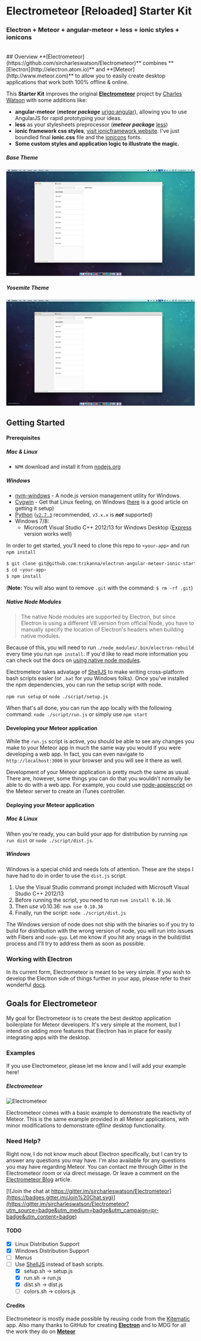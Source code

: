 # Electrometeor [Reloaded] Starter Kit

### Electron + Meteor + angular-meteor + less + ionic styles + ionicons

<br/>
## Overview
**[Electrometeor](https://github.com/sircharleswatson/Electrometeor)** combines **[Electron](http://electron.atom.io)** and **[Meteor](http://www.meteor.com)** to allow you to easily create desktop applications that work both 100% offline & online.

This **Starter Kit** improves the original **[Electrometeor](https://github.com/sircharleswatson/Electrometeor)** project by [Charles Watson](https://github.com/sircharleswatson) with some additions like:

* __angular-meteor__ (__*meteor package*__ [urigo:angular](https://atmospherejs.com/urigo/angular)), allowing you to use AngularJS for rapid prototyping your ideas.
* __less__ as your stylesheets preprocessor (__*meteor package*__ [less](https://atmospherejs.com/meteor/less))
* __ionic framework css styles__, [visit ionicframework website](http://ionicframework.com/). I've just boundled final **ionic.css** file and the [ionicons](http://ionicons.com/) fonts.
* **Some custom styles and application logic to illustrate the magic.**

##### Base Theme
![theme-white](https://github.com/trikanna/electron-angular-meteor-ionic-starter-kit/blob/master/docs/theme-white.png)

##### Yosemite Theme
![theme-yosemite](https://github.com/trikanna/electron-angular-meteor-ionic-starter-kit/blob/master/docs/theme-yosemite.png)


## Getting Started
#### Prerequisites
##### Mac & Linux
* `NPM` download and install it from [nodejs.org](https://nodejs.org/)


##### Windows

* [nvm-windows](https://github.com/coreybutler/nvm-windows) - A node.js version management utility for Windows.
* [Cygwin](https://cygwin.com/) - Get that Linux feeling, on Windows ([here](http://smallbusiness.chron.com/run-cygwin-programs-cmdexe-50317.html) is a good article on getting it setup)
* [Python][windows-python] ([`v2.7.3`][windows-python-v2.7.3] recommended, `v3.x.x` is __*not*__ supported)
* Windows 7/8:
    * Microsoft Visual Studio C++ 2012/13 for Windows Desktop ([Express][msvc2012] version works well)

In order to get started, you'll need to clone this repo to `<your-app>` and run `npm install`
```sh
$ git clone git@github.com:trikanna/electron-angular-meteor-ionic-starter-kit.git <your-app>
$ cd <your-app>
$ npm install
```
(**Note:** You will also want to remove `.git` with the command: `$ rm -rf .git`)

##### Native Node Modules

>The native Node modules are supported by Electron, but since Electron is using a different V8 version from official Node, you have to manually specify the location of Electron's headers when building native modules.

Because of this, you will need to run `./node_modules/.bin/electron-rebuild` every time you run `npm install`. If you'd like to read more information you can check out the docs on [using native node modules](https://github.com/atom/electron/blob/master/docs/tutorial/using-native-node-modules.md).

Electrometeor takes advatage of [ShellJS](https://github.com/arturadib/shelljs) to make writing cross-platform bash scripts easier (or `.bat` for you Windows folks). Once you've installed the npm dependencies, you can run the setup script with node.

```npm run setup``` 
or 
```node ./script/setup.js```

When that's all done, you can run the app locally with the following command:
```node ./script/run.js``` or simply use ```npm start```


#### Developing your Meteor application

While the `run.js` script is active, you should be able to see any changes you make to your Meteor app in much the same way you would if you were developing a web app. In fact, you can even navigate to `http://localhost:3000` in your browser and you will see it there as well.

Development of your Meteor application is pretty much the same as usual. There are, however, some things you can do that you wouldn't normally be able to do with a web app. For example, you could use [node-applescript](https://github.com/TooTallNate/node-applescript) on the Meteor server to create an iTunes controller.

#### Deploying your Meteor application
##### Mac & Linux

When you're ready, you can build your app for distribution by running ```npm run dist``` or `node ./script/dist.js`.

##### Windows

Windows is a special child and needs lots of attention. These are the steps I have had to do in order to use the `dist.js` script.

1. Use the Visual Studio command prompt included with Microsoft Visual Studio C++ 2012/13
2. Before running the script, you need to run `nvm install 0.10.36`
3. Then _use_ v0.10.36: `nvm use 0.10.36`
4. Finally, run the script: `node ./script/dist.js`

The Windows version of node does not ship with the binaries so if you try to build for distribution with the wrong version of node, you will run into issues with Fibers and `node-gyp`. Let me know if you hit any snags in the build/dist process and I'll try to address them as soon as possible.

### Working with Electron
In its current form, Electrometeor is meant to be very simple. If you wish to develop the Electron side of things further in your app, please refer to their wonderful [docs](https://github.com/atom/electron/tree/master/docs).

## Goals for Electrometeor

My goal for Electrometeor is to create the best desktop application boilerplate for Meteor developers. It's very simple at the moment, but I intend on adding more features that Electron has in place for easily integrating apps with the desktop.

### Examples
If you use Electrometeor, please let me know and I will add your example here!

##### Electrometeor
![Electrometeor](https://github.com/sircharleswatson/Electrometeor/blob/master/electrometeor.gif)

Electrometeor comes with a basic example to demonstrate the reactivity of Meteor. This is the same example provided in all Meteor applications, with minor modifications to demonstrate _offline_ desktop functionality.

### Need Help?
Right now, I do not know much about Electron specifically, but I can try to answer any questions you may have. I'm also available for any questions you may have regarding Meteor. You can contact me through Gitter in the Electrometeor room or via direct message. Or leave a comment on the [Electrometeor Blog](https://sircharleswatson.github.io/2015/04/30/Electrometeor-Build-Desktop-Applications-With-Electron-Meteor.html) article.

[![Join the chat at https://gitter.im/sircharleswatson/Electrometeor](https://badges.gitter.im/Join%20Chat.svg)](https://gitter.im/sircharleswatson/Electrometeor?utm_source=badge&utm_medium=badge&utm_campaign=pr-badge&utm_content=badge)

#### TODO
* [x] Linux Distribution Support
* [x] Windows Distribution Support
* [ ] Menus
* [ ] Use [ShellJS](https://github.com/arturadib/shelljs) instead of bash scripts.
  * [x] setup.sh -> setup.js
  * [x] run.sh -> run.js
  * [x] dist.sh -> dist.js
  * [ ] colors.sh -> colors.js

#### Credits
Electrometeor is mostly made possible by reusing code from the [Kitematic](https://github.com/kitematic/kitematic) app. Also many thanks to GitHub for creating **[Electron](http://electron.atom.io)** and to MDG for all the work they do on **[Meteor](http://meteor.com)**


[windows-python]: http://www.python.org/getit/windows
[windows-python-v2.7.3]: http://www.python.org/download/releases/2.7.3#download
[msvc2012]: http://go.microsoft.com/?linkid=9816758
